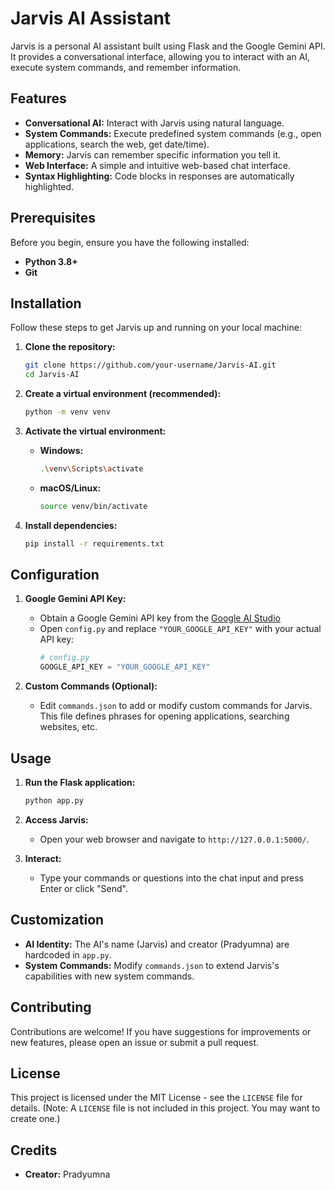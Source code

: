 # Jarvis AI Assistant

Jarvis is a personal AI assistant built using Flask and the Google Gemini API. It provides a conversational interface, allowing you to interact with an AI, execute system commands, and remember information.

## Features

- **Conversational AI:** Interact with Jarvis using natural language.
- **System Commands:** Execute predefined system commands (e.g., open applications, search the web, get date/time).
- **Memory:** Jarvis can remember specific information you tell it.
- **Web Interface:** A simple and intuitive web-based chat interface.
- **Syntax Highlighting:** Code blocks in responses are automatically highlighted.

## Prerequisites

Before you begin, ensure you have the following installed:

- **Python 3.8+**
- **Git**

## Installation

Follow these steps to get Jarvis up and running on your local machine:

1.  **Clone the repository:**
    ```bash
    git clone https://github.com/your-username/Jarvis-AI.git
    cd Jarvis-AI
    ```

2.  **Create a virtual environment (recommended):**
    ```bash
    python -m venv venv
    ```

3.  **Activate the virtual environment:**
    -   **Windows:**
        ```bash
        .\venv\Scripts\activate
        ```
    -   **macOS/Linux:**
        ```bash
        source venv/bin/activate
        ```

4.  **Install dependencies:**
    ```bash
    pip install -r requirements.txt
    ```

## Configuration

1.  **Google Gemini API Key:**
    -   Obtain a Google Gemini API key from the [Google AI Studio](https://aistudio.google.com/)
    -   Open `config.py` and replace `"YOUR_GOOGLE_API_KEY"` with your actual API key:
        ```python
        # config.py
        GOOGLE_API_KEY = "YOUR_GOOGLE_API_KEY"
        ```

2.  **Custom Commands (Optional):**
    -   Edit `commands.json` to add or modify custom commands for Jarvis. This file defines phrases for opening applications, searching websites, etc.

## Usage

1.  **Run the Flask application:**
    ```bash
    python app.py
    ```

2.  **Access Jarvis:**
    -   Open your web browser and navigate to `http://127.0.0.1:5000/`.

3.  **Interact:**
    -   Type your commands or questions into the chat input and press Enter or click "Send".

## Customization

-   **AI Identity:** The AI's name (Jarvis) and creator (Pradyumna) are hardcoded in `app.py`.
-   **System Commands:** Modify `commands.json` to extend Jarvis's capabilities with new system commands.

## Contributing

Contributions are welcome! If you have suggestions for improvements or new features, please open an issue or submit a pull request.

## License

This project is licensed under the MIT License - see the `LICENSE` file for details. (Note: A `LICENSE` file is not included in this project. You may want to create one.)

## Credits

-   **Creator:** Pradyumna